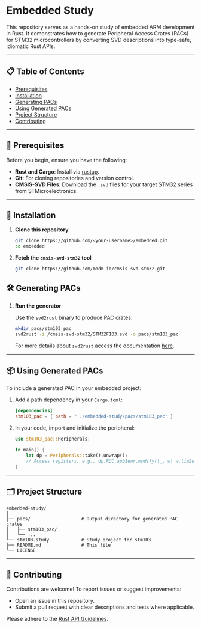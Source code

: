 # Embedded Study

This repository serves as a hands-on study of embedded ARM development in Rust. It demonstrates how to generate Peripheral Access Crates (PACs) for STM32 microcontrollers by converting SVD descriptions into type-safe, idiomatic Rust APIs.

---

## 📋 Table of Contents

- [Prerequisites](#-prerequisites)
- [Installation](#-installation)
- [Generating PACs](#-generating-pacs)
- [Using Generated PACs](#-using-generated-pacs)
- [Project Structure](#-project-structure)
- [Contributing](#-contributing)

---

## 🔧 Prerequisites

Before you begin, ensure you have the following:

- **Rust and Cargo**: Install via [rustup](https://rustup.rs/).
- **Git**: For cloning repositories and version control.
- **CMSIS-SVD Files**: Download the `.svd` files for your target STM32 series from STMicroelectronics.

---

## 🚀 Installation

1. **Clone this repository**

   ```bash
   git clone https://github.com/<your-username>/embedded.git
   cd embedded
   ```

2. **Fetch the `cmsis-svd-stm32` tool**

   ```bash
   git clone https://github.com/modm-io/cmsis-svd-stm32.git
   ```

## 🛠️ Generating PACs

1. **Run the generator**

   Use the `svd2rust` binary to produce PAC crates:
   
   ```bash
   mkdir pacs/stm103_pac
   svd2rust -i /cmsis-svd-stm32/STM32F103.svd -o pacs/stm103_pac
   ```

    For more details about `svd2rust` access the documentation [here](https://docs.rs/svd2rust/latest/svd2rust/).

---

## 📦 Using Generated PACs

To include a generated PAC in your embedded project:

1. Add a path dependency in your `Cargo.toml`:

   ```toml
   [dependencies]
   stm103_pac = { path = "../embedded-study/pacs/stm103_pac" }
   ```

2. In your code, import and initialize the peripheral:

   ```rust
   use stm103_pac::Peripherals;

   fn main() {
       let dp = Peripherals::take().unwrap();
       // Access registers, e.g., dp.RCC.apb1enr.modify(|_, w| w.tim2en().enabled());
   }
   ```

---

## 🗂️ Project Structure

```
embedded-study/
│
├── pacs/                   # Output directory for generated PAC crates
│   ├── stm103_pac/
│   └── ...
└── stm103-study            # Study project for stm103
├── README.md               # This file
└── LICENSE
```

---

## 🤝 Contributing

Contributions are welcome! To report issues or suggest improvements:

- Open an issue in this repository.
- Submit a pull request with clear descriptions and tests where applicable.

Please adhere to the [Rust API Guidelines](https://rust-lang.github.io/api-guidelines/).

